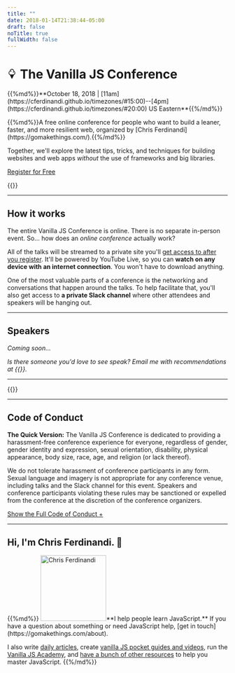 ```yaml
---
title: ""
date: 2018-01-14T21:38:44-05:00
draft: false
noTitle: true
fullWidth: false
---
```


<h1 class="text-xlarge margin-bottom-small"><svg xmlns="http://www.w3.org/2000/svg" style="height:.8em;width:.8em"  viewBox="0 0 16 16"><title></title><path fill="currentColor" d="M13 6.5a3.506 3.506 0 0 0-2.004-3.164C10.91 1.482 9.375 0 7.5 0S4.09 1.482 4.004 3.336A3.504 3.504 0 0 0 2 6.5c0 1.446.882 2.69 2.136 3.223l2.915 5.996a.5.5 0 0 0 .9 0l2.915-5.996A3.506 3.506 0 0 0 13.002 6.5zM9.5 9h-4C4.122 9 3 7.878 3 6.5a2.503 2.503 0 0 1 3.333-2.358.5.5 0 1 0 .333-.943 3.499 3.499 0 0 0-1.622-.169A2.504 2.504 0 0 1 7.499 1a2.502 2.502 0 0 1 1.863 4.167.5.5 0 1 0 .745.666c.367-.41.629-.897.77-1.419A2.506 2.506 0 0 1 11.998 6.5c0 1.378-1.121 2.5-2.5 2.5z"/></svg> The Vanilla JS Conference</h1>

<p class="text-large margin-bottom-small">{{%md%}}**October 18, 2018 | [11am](https://cferdinandi.github.io/timezones/#15:00)--[4pm](https://cferdinandi.github.io/timezones/#20:00) US Eastern**{{%/md%}}</p>

<p class="text-large">{{%md%}}A free online conference for people who want to build a leaner, faster, and more resilient&nbsp;web, organized by [Chris Ferdinandi](https://gomakethings.com/).{{%/md%}}</p>

Together, we'll explore the latest tips, tricks, and techniques for building websites and web apps *without* the use of frameworks and big libraries.

<a class="btn btn-large" href="#attend">Register for Free</a>

{{<cta for="conference">}}

<hr class="line-secondary">

## How it works

The entire Vanilla JS Conference is online. There is no separate in-person event. So... how does an _online conference_ actually work?

All of the talks will be streamed to a private site you'll [get access to after you register](#attend). It'll be powered by YouTube Live, so you can **watch on any device with an internet connection**. You won't have to download anything.

One of the most valuable parts of a conference is the networking and conversations that happen around the talks. To help facilitate that, you'll also get access to **a private Slack channel** where other attendees and speakers will be hanging out.


<hr class="line-clear">

## Speakers

*Coming soon...*

*Is there someone you'd love to see speak? Email me with recommendations at {{<email>}}.*


<hr class="line-clear">

{{<mailchimp intro="true">}}


<hr class="line-clear">

## Code of Conduct

**The Quick Version:** The Vanilla JS Conference is dedicated to providing a harassment-free conference experience for everyone, regardless of gender, gender identity and expression, sexual orientation, disability, physical appearance, body size, race, age, and religion (or lack thereof).

We do not tolerate harassment of conference participants in any form. Sexual language and imagery is not appropriate for any conference venue, including talks and the Slack channel for this event. Speakers and conference participants violating these rules may be sanctioned or expelled from the conference at the discretion of the conference organizers.

<div id="full-coc" hidden>
{{%md%}}
### Anti-Harassment

Harassment includes, but is not limited to:

- Verbal or written comments that reinforce social structures of domination related to gender, gender identity and expression, sexual orientation, disability, physical appearance, body size, race, age, religion
- Sexual images in public spaces
- Deliberate intimidation, stalking, or following
- Harassing photography or recording
- Sustained disruption of talks or other events
- Unwelcome sexual attention
- Advocating for, or encouraging, any of the above behavior

### Enforcement

Participants asked to stop any harassing behavior are expected to comply immediately.

If a participant engages in harassing behavior, event organizers retain the right to take any actions to keep the event a welcoming environment for all participants. This includes warning the offender or expulsion from the conference.

Event organizers may take action to address anything designed to, or with the clear impact of, disrupting the event or making the environment hostile for any participants. We expect participants to follow these rules at all event venues and event-related social activities. We think people should follow these rules outside event activities, too!

### Reporting

If someone makes you or anyone else feel unsafe or unwelcome, please report it as soon as possible. The event organizer, Chris Ferdinandi, can be reached by email at {{<email>}} or by Direct Message in the event Slack channel.

Harassment and other Code of Conduct violations reduce the value of our event for everyone. We want you to be happy at our event. People like you make our event a better place.

Our team will be happy to help you contact local law enforcement, local support services, or otherwise assist you to feel safe for the duration of the event. We value your attendance.

### Inclusive Language

In our commitment to a harassment-free and inclusive environment we strongly believe it’s important to pay attention to harmful language patterns.

<dl>
	<dt>Ableism</dt>
	<dd>
		<p>Words like “crazy”, “dumb”, “insane” or “lame” are examples of ableist language, devaluing people who have physical or mental disabilities. Its appearance often stems not from any intentional desire to offend, but from our innate sense of what it means to be normal. These words can be avoided by using more fitting, clearer descriptions of what we want to communicate.</p>

		<p>To find out more about ableism and replacement terms please <a href="https://www.autistichoya.com/p/ableist-words-and-terms-to-avoid.html">read this guide</a>.</p>
	</dd>

	<dt>Sexism</dt>
	<dd>
		<p>Using gendered terms like “dude” or “guys” to address a mixed-gendered group of people contributes to furthering exclusion of underrepresented individuals. We strongly advise avoiding gendered pronouns as well as gendered terms.</p>
		<p>For more information please familiarize yourself with <a href="http://geekfeminism.wikia.com/wiki/Nonsexist_language">the Geek Feminism wiki guide</a>.</p>
	</dd>
</dl>

### Attribution

This Code of Conduct was adapted from the [Geek Feminism Wiki](http://geekfeminism.wikia.com/wiki/Conference_anti-harassment/Policy) and [JSConf Hawai'i](https://www.jsconfhi.com/about#coc). [Licensed under CC0.](https://creativecommons.org/publicdomain/zero/1.0/)
{{%/md%}}
</div>

<a class="expand" href="#full-coc">Show the Full Code of Conduct +</a>


<hr class="line-clear">

## Hi, I'm Chris Ferdinandi. 👋

<div class="clearfix">
{{%md%}}
<img src="/img/chris-ferdinandi-high-res.jpg" alt="Chris Ferdinandi" width="150" height="150" class="img-circle alignleft margin-bottom">**I help people learn JavaScript.** If you have a question about something or need JavaScript help, [get&nbsp;in&nbsp;touch](https://gomakethings.com/about).

I also write [daily articles](https://gomakethings.com/articles/), create [vanilla JS pocket guides and videos](https://vanillajsguides.com), run the [Vanilla JS Academy](https://vanillajsacademy.com), and [have a bunch of other resources](https://gomakethings.com/resources/) to help you master JavaScript.
{{%/md%}}
</div>